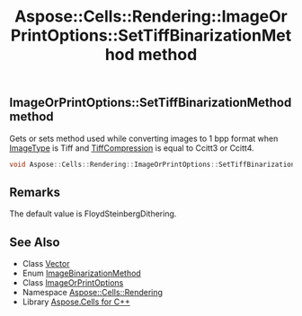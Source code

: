 ﻿---
title: Aspose::Cells::Rendering::ImageOrPrintOptions::SetTiffBinarizationMethod method
linktitle: SetTiffBinarizationMethod
second_title: Aspose.Cells for C++ API Reference
description: 'Aspose::Cells::Rendering::ImageOrPrintOptions::SetTiffBinarizationMethod method. Gets or sets method used while converting images to 1 bpp format when ImageType is Tiff and TiffCompression is equal to Ccitt3 or Ccitt4 in C++.'
type: docs
weight: 1700
url: /cpp/aspose.cells.rendering/imageorprintoptions/settiffbinarizationmethod/
---
## ImageOrPrintOptions::SetTiffBinarizationMethod method


Gets or sets method used while converting images to 1 bpp format when [ImageType](../../../aspose.cells.drawing/imagetype/) is Tiff and [TiffCompression](../../tiffcompression/) is equal to Ccitt3 or Ccitt4.

```cpp
void Aspose::Cells::Rendering::ImageOrPrintOptions::SetTiffBinarizationMethod(ImageBinarizationMethod value)
```

## Remarks


The default value is FloydSteinbergDithering. 
## See Also

* Class [Vector](../../../aspose.cells/vector/)
* Enum [ImageBinarizationMethod](../../imagebinarizationmethod/)
* Class [ImageOrPrintOptions](../)
* Namespace [Aspose::Cells::Rendering](../../)
* Library [Aspose.Cells for C++](../../../)
